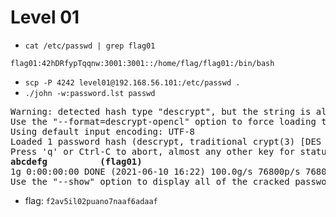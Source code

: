 # Level 01

- `cat /etc/passwd | grep flag01`
```
flag01:42hDRfypTqqnw:3001:3001::/home/flag/flag01:/bin/bash
```
- `scp -P 4242 level01@192.168.56.101:/etc/passwd .`
- `./john -w:password.lst passwd`
<pre>
Warning: detected hash type "descrypt", but the string is also recognized as "descrypt-opencl"
Use the "--format=descrypt-opencl" option to force loading these as that type instead
Using default input encoding: UTF-8
Loaded 1 password hash (descrypt, traditional crypt(3) [DES 128/128 AVX])
Press 'q' or Ctrl-C to abort, almost any other key for status
<strong>abcdefg          (flag01)</strong>
1g 0:00:00:00 DONE (2021-06-10 16:22) 100.0g/s 76800p/s 76800c/s 76800C/s raquel..bigman
Use the "--show" option to display all of the cracked passwords reliably
</pre>
- flag: `f2av5il02puano7naaf6adaaf`
